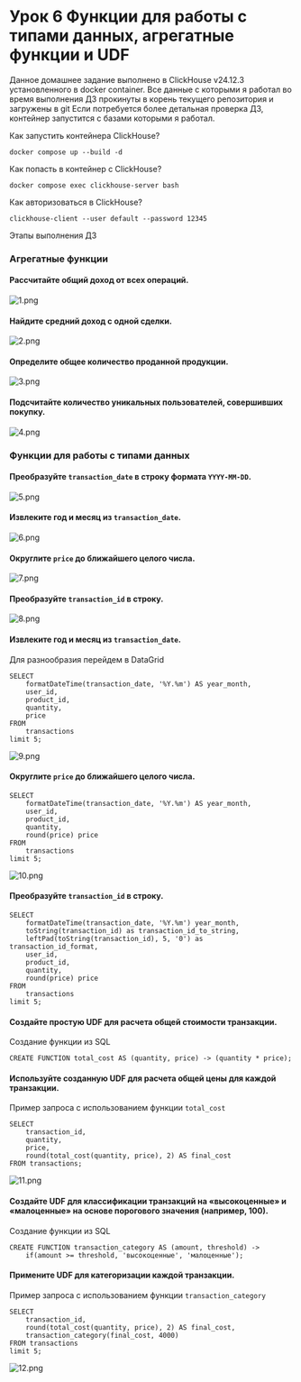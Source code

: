 # Урок 6 Функции для работы с типами данных, агрегатные функции и UDF

Данное домашнее задание выполнено в ClickHouse v24.12.3 установленного в docker container.
Все данные с которыми я работал во время выполнения ДЗ прокинуты в корень текущего репозитория и загружены в git
Если потребуется более детальная проверка ДЗ, контейнер запустится с базами которыми я работал. 

Как запустить контейнера ClickHouse?

``` 
docker compose up --build -d
```

Как попасть в контейнер с ClickHouse?

``` 
docker compose exec clickhouse-server bash
```
Как авторизоваться в ClickHouse?

```
clickhouse-client --user default --password 12345
```

Этапы выполнения ДЗ

### Агрегатные функции

#### Рассчитайте общий доход от всех операций.

![1.png](src%2Fimg%2F1.png)

#### Найдите средний доход с одной сделки.

![2.png](src%2Fimg%2F2.png)

#### Определите общее количество проданной продукции.

![3.png](src%2Fimg%2F3.png)

#### Подсчитайте количество уникальных пользователей, совершивших покупку.

![4.png](src%2Fimg%2F4.png)

### Функции для работы с типами данных

#### Преобразуйте `transaction_date` в строку формата `YYYY-MM-DD`.

![5.png](src%2Fimg%2F5.png)

#### Извлеките год и месяц из `transaction_date`.

![6.png](src%2Fimg%2F6.png)

#### Округлите `price` до ближайшего целого числа.

![7.png](src%2Fimg%2F7.png)

#### Преобразуйте `transaction_id` в строку.

![8.png](src%2Fimg%2F8.png)

#### Извлеките год и месяц из `transaction_date`.
Для разнообразия перейдем в DataGrid

```
SELECT
    formatDateTime(transaction_date, '%Y.%m') AS year_month,
    user_id,
    product_id,
    quantity,
    price
FROM
    transactions
limit 5;
```
![9.png](src/img/9.png)

#### Округлите `price` до ближайшего целого числа.

```
SELECT
    formatDateTime(transaction_date, '%Y.%m') AS year_month,
    user_id,
    product_id,
    quantity,
    round(price) price
FROM
    transactions
limit 5;
```

![10.png](src/img/10.png)

#### Преобразуйте `transaction_id` в строку.

```
SELECT
    formatDateTime(transaction_date, '%Y.%m') year_month,
    toString(transaction_id) as transaction_id_to_string,
    leftPad(toString(transaction_id), 5, '0') as transaction_id_format,
    user_id,
    product_id,
    quantity,
    round(price) price
FROM
    transactions
limit 5;
```

#### Создайте простую UDF для расчета общей стоимости транзакции.

Создание функции из SQL

```
CREATE FUNCTION total_cost AS (quantity, price) -> (quantity * price);
```

#### Используйте созданную UDF для расчета общей цены для каждой транзакции.

Пример запроса с использованием функции ```total_cost```

```
SELECT
    transaction_id,
    quantity,
    price,
    round(total_cost(quantity, price), 2) AS final_cost
FROM transactions;
```

![11.png](src/img/11.png)

#### Создайте UDF для классификации транзакций на «высокоценные» и «малоценные» на основе порогового значения (например, 100).

Создание функции из SQL 

```
CREATE FUNCTION transaction_category AS (amount, threshold) -> 
    if(amount >= threshold, 'высокоценные', 'малоценные');
```

#### Примените UDF для категоризации каждой транзакции.

Пример запроса с использованием функции ```transaction_category```

```
SELECT
    transaction_id,
    round(total_cost(quantity, price), 2) AS final_cost,
    transaction_category(final_cost, 4000)
FROM transactions
limit 5;
```

![12.png](src/img/12.png)